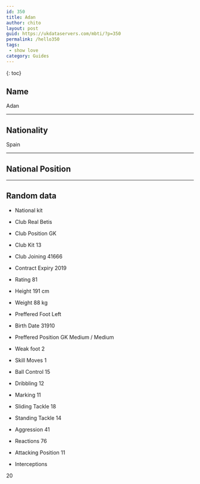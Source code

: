 ```yaml
---
id: 350
title: Adan
author: chito
layout: post
guid: https://ukdataservers.com/mbti/?p=350
permalink: /hello350
tags:
 - show love
category: Guides
---
```



{: toc}

## Name  
Adan 

* * *

## Nationality  
Spain 

* * *

## National Position 

* * *

## Random data 

  * National kit 
  * Club 
Real Betis 

  * Club Position 
GK 

  * Club Kit 
13 

  * Club Joining 
41666 

  * Contract Expiry 
2019 

  * Rating 
81 

  * Height 
191 cm 

  * Weight 
88 kg 

  * Preffered Foot 
Left 

  * Birth Date 
31910 

  * Preffered Position 
GK Medium / Medium 

  * Weak foot 
2 

  * Skill Moves 
1 

  * Ball Control 
15 

  * Dribbling 
12 

  * Marking 
11 

  * Sliding Tackle 
18 

  * Standing Tackle 
14 

  * Aggression 
41 

  * Reactions 
76 

  * Attacking Position 
11 

  * Interceptions 

20